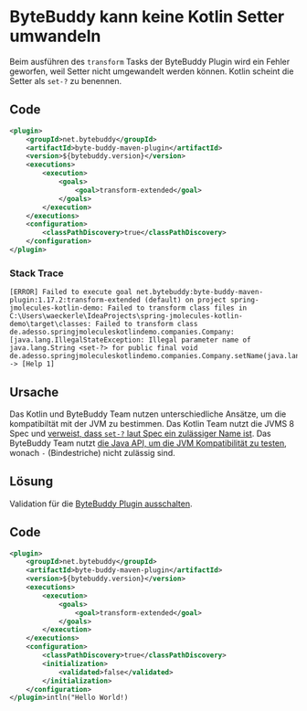 # ByteBuddy kann keine Kotlin Setter umwandeln
Beim ausführen des `transform` Tasks der ByteBuddy Plugin wird ein Fehler geworfen, weil Setter nicht umgewandelt werden können. Kotlin scheint die Setter als `set-?` zu benennen.

## Code
```xml
<plugin>  
	<groupId>net.bytebuddy</groupId>  
	<artifactId>byte-buddy-maven-plugin</artifactId>  
	<version>${bytebuddy.version}</version>  
	<executions>
		<execution>  
			<goals>  
				<goal>transform-extended</goal>  
			</goals>  
		</execution>  
	</executions>  
	<configuration>                    
		<classPathDiscovery>true</classPathDiscovery>   
	</configuration>  
</plugin>
```

### Stack Trace
```log
[ERROR] Failed to execute goal net.bytebuddy:byte-buddy-maven-plugin:1.17.2:transform-extended (default) on project spring-jmolecules-kotlin-demo: Failed to transform class files in C:\Users\waeckerle\IdeaProjects\spring-jmolecules-kotlin-demo\target\classes: Failed to transform class de.adesso.springjmoleculeskotlindemo.companies.Company: [java.lang.IllegalStateException: Illegal parameter name of java.lang.String <set-?> for public final void de.adesso.springjmoleculeskotlindemo.companies.Company.setName(java.lang.String)] -> [Help 1]

```

## Ursache
Das Kotlin und ByteBuddy Team nutzen unterschiedliche Ansätze, um die kompatibiltät mit der JVM zu bestimmen. Das Kotlin Team nutzt die JVMS 8 Spec und [verweist, dass `set-?` laut Spec ein zulässiger Name ist](https://youtrack.jetbrains.com/issue/KT-38547/Generated-setter-parameter-name-has-invalid-symbols-with-javap#focus=Comments-27-4122309.0-0). Das ByteBuddy Team nutzt [die Java API, um die JVM Kompatibilität zu testen](https://github.com/raphw/byte-buddy/issues/843#issuecomment-623182456), wonach `-` (Bindestriche) nicht zulässig sind.
## Lösung

Validation für die [ByteBuddy Plugin ausschalten](https://github.com/raphw/byte-buddy/issues/843#issuecomment-1295765507).

## Code
```xml
<plugin>  
    <groupId>net.bytebuddy</groupId>  
    <artifactId>byte-buddy-maven-plugin</artifactId>  
    <version>${bytebuddy.version}</version>  
    <executions>
		<execution>  
            <goals>  
                <goal>transform-extended</goal>  
            </goals>  
        </execution>  
    </executions>  
    <configuration>        
	    <classPathDiscovery>true</classPathDiscovery>  
        <initialization>            
	        <validated>false</validated>  
        </initialization>  
    </configuration>  
</plugin>intln("Hello World!)
```